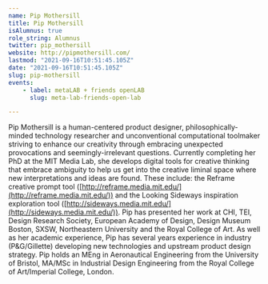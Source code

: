 ```yaml
---
name: Pip Mothersill
title: Pip Mothersill
isAlumnus: true
role_string: Alumnus
twitter: pip_mothersill
website: http://pipmothersill.com/
lastmod: "2021-09-16T10:51:45.105Z"
date: "2021-09-16T10:51:45.105Z"
slug: pip-mothersill
events:
    - label: metaLAB + friends openLAB
      slug: meta-lab-friends-open-lab

---
```

Pip Mothersill is a human-centered product designer, philosophically-minded technology researcher and unconventional computational toolmaker striving to enhance our creativity through embracing unexpected provocations and seemingly-irrelevant questions.  Currently completing her PhD at the MIT Media Lab, she develops digital tools for creative thinking that embrace ambiguity to help us get into the creative liminal space where new interpretations and ideas are found. These include: the Reframe creative prompt tool ([http://reframe.media.mit.edu/](http://reframe.media.mit.edu/)) and the Looking Sideways inspiration exploration tool ([http://sideways.media.mit.edu/](http://sideways.media.mit.edu/)).  Pip has presented her work at CHI, TEI, Design Research Society, European Academy of Design, Design Museum Boston, SXSW, Northeastern University and the Royal College of Art.  As well as her academic experience, Pip has several years experience in industry (P&G/Gillette) developing new technologies and upstream product design strategy.  Pip holds an MEng in Aeronautical Engineering from the University of Bristol, MA/MSc in Industrial Design Engineering from the Royal College of Art/Imperial College, London.